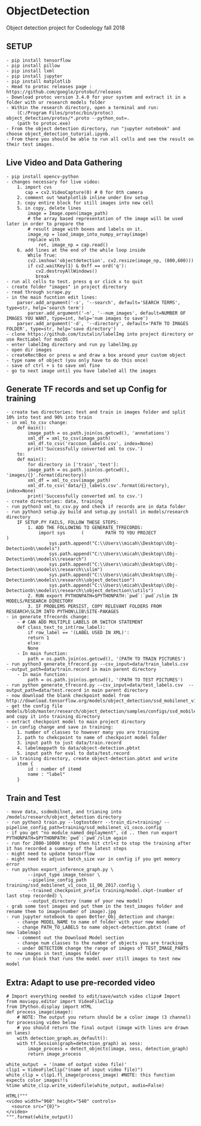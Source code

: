 # ObjectDetection
Object detection project for Codeology fall 2018
## SETUP

	- pip install tensorflow
	- pip install pillow
	- pip install lxml
	- pip install jupyter
	- pip install matplotlib
	- Head to protoc releases page : https://github.com/google/protobuf/releases
	- Download protoc version 3.4.0 for your system and extract it in a folder with ur research models folder
	- Within the research directory, open a terminal and run:
		(C:/Program Files/protoc/bin/protoc) object_detection/protos/*.proto --python_out=.
		(path to protoc.exe)
	- From the object detection directory, run "jupyter notebook" and choose object_detection_tutorial.ipynb. 
	- From there you should be able to run all cells and see the result on their test images.
## Live Video and Data Gathering	
	- pip install opencv-python
	- changes necessary for live video:
		1. import cvs
		   cap = cv2.VideoCapture(0) # 0 for 0th camera
		2. comment out %matplotlib inline under Env setup
		3. copy entire block for still images into new cell
		5. in copy, delete lines 
			image = Image.open(image_path)
  			# the array based representation of the image will be used later in order to prepare the
  			# result image with boxes and labels on it.
   			image_np = load_image_into_numpy_array(image)
		    replace with
		    	ret, image_np = cap.read()
		6. add lines at the end of the while loop inside
			While True:
		 	cv2.imshow('objectdetection', cv2.resize(image_np, (800,600)))
			if cv2.waitKey(1) & 0xff == ord('q'):
			   cv2.destroyAllWindows()
			   break
	- run all cells to test. press q or click x to quit
	- create folder "images" in project directory
	- read through scrape.py
	- in the main fucntion edit lines:
		parser.add_argument('-s', '--search', default='SEARCH TERMS', type=str, help='search term')
    		parser.add_argument('-n', '--num_images', default=NUMBER OF IMAGES YOU WANT, type=int, help='num images to save')
   		parser.add_argument('-d', '--directory', default='PATH TO IMAGES FOLDER', type=str, help='save directory')
	- clone https://github.com/tzutalin/labelImg into project directory or use RectLabel for macOS
	- enter labelImg directory and run py labelImg.py
	- open dir images
	- createRectBox or press w and draw a box around your custom object
	- type name of object (you only have to do this once)
	- save of ctrl + s to save xml fine
	- go to next image until you have labeled all the images
## Generate TF records and set up Config for training
	- create two directories: test and train in images folder and split 10% into test and 90% into train
	- in xml_to_csv change:
		def main():
			image_path = os.path.join(os.getcwd(), 'annotations')
			xml_df = xml_to_csv(image_path)
			xml_df.to_csv('raccoon_labels.csv', index=None)
			print('Successfully converted xml to csv.')
		to:
		def main():
		    for directory in ['train','test']:
			image_path = os.path.join(os.getcwd(), 'images/{}'.format(directory))
			xml_df = xml_to_csv(image_path)
			xml_df.to_csv('data/{}_labels.csv'.format(directory), index=None)
			print('Successfully converted xml to csv.')
	- create directories: data, training
	- run python3 xml_to_csv.py and check if records are in data folder
	- run python3 setup.py build and setup.py install in models/research directory
		IF SETUP.PY FAILS, FOLLOW THESE STEPS:
			1. ADD THE FOLLOWING TO GENERATE_TFRECORDS:
				import sys		(        PATH TO YOU PROJECT              )
					sys.path.append("C:\\Users\\micah\\Desktop\\Obj-Detectionb\\models")
					sys.path.append("C:\\Users\\micah\\Desktop\\Obj-Detectionb\\models\\research")
					sys.path.append("C:\\Users\\micah\\Desktop\\Obj-Detectionb\\models\\research\\slim")
					sys.path.append("C:\\Users\\micah\\Desktop\\Obj-Detectionb\\models\\research\\object_detection")
					sys.path.append("C:\\Users\\micah\\Desktop\\Obj-				Detectionb\\models\\research\\object_detection\\utils")
			2. RUN export PYTHONPATH=$PYTHONPATH:`pwd`:`pwd`/slim IN MODELS/RESEARCH DIRECTORY
			3. IF PROBLEMS PERSIST, COPY RELEVANT FOLDERS FROM RESEARCH\SLIM INTO PYTHON\LIB\SITE-PAKAGES
	- in generate_tfrecords change:
		- # CAN ADD MULTIPLE LABELS OR SWITCH STATEMENT
		def class_text_to_int(row_label):
		    if row_label == '(LABEL USED IN XML)':
			return 1
		    else:
			None
		- In main function:
			path = os.path.join(os.getcwd(), '(PATH TO TRAIN PICTURES')
	- run python3 generate_tfrecord.py --csv_input=data/train_labels.csv  --output_path=data/train.record in main parent directory
		- In main function:
			path = os.path.join(os.getcwd(), '(PATH TO TEST PICTURES')
	- run python generate_tfrecord.py --csv_input=data/test_labels.csv  --output_path=data/test.record in main parent directory
	- now download the blank checkpoint model from http://download.tensorflow.org/models/object_detection/ssd_mobilenet_v1_coco_11_06_2017.tar.gz
	- get the config file models/blob/master/research/object_detection/samples/configs/ssd_mobilenet_v1_coco.config and copy it into training directory
	- extract checkpoint model to main project directory
	- in config change and save in training:
		1. number of classes to however many you are training
		2. path to chekcpoint to name of checkpoint model folder
		3. input path to just data/train.record
		4. labelmappath to data/object-detection.pbtxt
		5. input path for eval to data/test.record
	- in training directory, create object-detection.pbtxt and write 
		item {
			id : number of itemd
			name : "label"
		}
## Train and Test
	- move data, ssdmobilnet, and trianing into /models/research/object_detection directory
	- run python3 train.py --logtostderr --train_dir=training/ --pipeline_config_path=training/ssd_mobilenet_v1_coco.config
 	- if you get "no module named deplayment", cd .. then run export PYTHONPATH=$PYTHONPATH:`pwd`:`pwd`/slim again
	- run for 2000-10000 steps then hit ctrl+z to stop the training after it has recorded a summary of the latest steps
	- might need to update tensorflow
	- might need to adjust batch_size var in config if you get memory error
	- run python export_inference_graph.py \
		    --input_type image_tensor \
		    --pipeline_config_path training/ssd_mobilenet_v1_coco_11_06_2017.config \
		    --trained_checkpoint_prefix training/model.ckpt-(number of last step recorded) \
		    --output_directory (name of your new model)
	- grab some test images and put them in the test_images folder and rename them to image(number of image).jpg
	- run jupyter notebook to open Better_Obj_detection and change:
		- change MODEL_NAME to name of folder with your new model
		- change PATH_TO_LABELS to name object-detection.pbtxt (name of new labelmap)
		- comment out the Download Model section
		- change num classes to the number of objects you are tracking
		- under DETECTION change the range of images of TEST_IMAGE_PAHTS to new images in test_images folder
		- run block that runs the model over still images to test new model
## Extra: Adapt to use pre-recorded video
	# Import everything needed to edit/save/watch video clips# Import 
	from moviepy.editor import VideoFileClip
	from IPython.display import HTML
	def process_image(image):
	    # NOTE: The output you return should be a color image (3 channel) for processing video below
	    # you should return the final output (image with lines are drawn on lanes)
	    with detection_graph.as_default():
		with tf.Session(graph=detection_graph) as sess:
		    image_process = detect_objects(image, sess, detection_graph)
		    return image_process
	    
	white_output  = '(name of output video file)'
	clip1 = VideoFileClip("(name of input video file)")
	white_clip = clip1.fl_image(process_image) #NOTE: this function expects color images!!s
	%time white_clip.write_videofile(white_output, audio=False)

	HTML("""
	<video width="960" height="540" controls>
	  <source src="{0}">
	</video>
	""".format(white_output))
